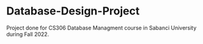 # Database-Design-Project
Project done for CS306 Database Managment course in Sabanci University during Fall 2022.
